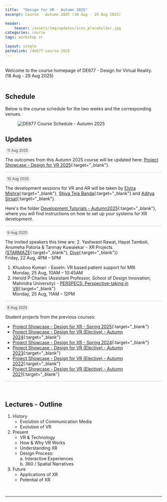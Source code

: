 ```yaml
---
title:  "Design for VR - Autumn 2025"
excerpt: Course - Autumn 2025 (18 Aug - 29 Aug 2025)

header:
    teaser: /assets/img/updates/icon_placeholder.jpg
categories: course
tags: workshop xr

layout: single
permalink: /de677-course-2025
---
```

<br>
Welcome to the course homepage of DE677 - Design for Virtual Reality.
<br>
(18 Aug - 29 Aug 2025)
<br><br>

## Schedule
Below is the course schedule for the two weeks and the corresponding venues.

<figure class="align-center" style="width:100%;">
  <img src="{{ site.url }}{{ site.baseurl }}\assets\img\course\de677-schedule-autumn2025.png" alt="DE677 Course Schedule - Autumn 2025">
</figure>

## Updates

<span style="padding: 0px 0px 4px 0px; background-color: #eeeeee; color: #444444; border-radius: 10px;"> <small>&nbsp;&nbsp;11 Aug 2025&nbsp;&nbsp;</small> </span>

The outcomes from this Autumn 2025 course will be updated here: [Project Showcase - Design for VR 2025](https://imxd.in/de677-showcase-2025){:target="_blank"}.

<hr style="height:1px;border-width:0;background-color:lightgrey">

<span style="padding: 0px 0px 4px 0px; background-color: #eeeeee; color: #444444; border-radius: 10px;"> <small>&nbsp;&nbsp;10 Aug 2025&nbsp;&nbsp;</small> </span><br style="line-height: 10px" />

The development sessions for VR and AR will be taken by [Elvira Mishra](https://www.linkedin.com/in/elvira-mishra-596b311a1/){:target="_blank"},
[Shiva Teja Banda](https://in.linkedin.com/in/bstg){:target="_blank"} and
[Aditya Sirsat](https://www.linkedin.com/in/aditya-sirsat-7b4653258/){:target="_blank"}.

Here's the folder [Development Tutorials - Autumn2025](https://server.imxd.in/index.php/s/fEtreNnnrNZWWY9){:target="_blank"}, where you will find instructions on how to set up your systems for XR development.

<hr style="height:1px;border-width:0;background-color:lightgrey;">

<span style="padding: 0px 0px 4px 0px; background-color: #eeeeee; color: #444444; border-radius: 10px;"> <small>&nbsp;&nbsp;9 Aug 2025&nbsp;&nbsp;</small> </span>

The invited speakers this time are:
2. Yashwant Rawat, Hayat Tamboli, Anumeha Patoria & Tanmay Kuwalekar - XR Projects ([STARMAZE](https://anumehapatoria.com/starmaze){:target="_blank"}, [Dive](https://anumehapatoria.com/dive1000){:target="_blank"})
<br>Friday, 22 Aug, 4PM – 5PM
1. Khusboo Kumari - EaseIn: VR based patient support for MRI
<br>Monday, 25 Aug, 10AM – 10:45AM
3. Herold P Charles (Assistant Professor, School of Design Innovation, Mahindra University) - [PERSPECS: Perspective-taking in VR](https://hbridge.in/perspecs-perspective-taking-in-vr/){:target="_blank"}
<br>Monday, 25 Aug, 11AM – 12PM

<hr style="height:1px;border-width:0;background-color:lightgrey;">

<span style="padding: 0px 0px 4px 0px; background-color: #eeeeee; color: #444444; border-radius: 10px;"> <small>&nbsp;&nbsp;8 Aug 2025&nbsp;&nbsp;</small> </span>

Student projects from the previous courses:
- [Project Showcase - Design for XR - Spring 2025](https://imxd.in/de712-showcase-2025){:target="_blank"}
- [Project Showcase - Design for VR (Elective) - Autumn 2024](https://imxd.in/de677-showcase-2024){:target="_blank"}
- [Project Showcase - Design for XR - Spring 2024](https://imxd.in/de712-showcase-2024){:target="_blank"}
- [Project Showcase - Design for VR (Elective) - Autumn 2023](https://imxd.in/de677-showcase-2023){:target="_blank"}
- [Project Showcase - Design for VR (Elective) - Autumn 2022](https://imxd.in/de677-showcase-2022){:target="_blank"}
- [Project Showcase - Design for VR (Elective) - Autumn 2021](https://imxd.in/de677-showcase-2021){:target="_blank"}

<hr style="height:1px;border-width:0;background-color:lightgrey">
<br>

## Lectures - Outline
1.  History
    * Evolution of Communication Media
    * Evolution of VR
2.  Present
    * VR & Technology
    * How & Why VR Works
    * Understanding XR
    * Design Process: <br>
      a. Interactive Experiences <br>
      b. 360 / Spatial Narratives
3.  Future
    * Applications of XR
    * Potential of XR

<br>
<hr>
